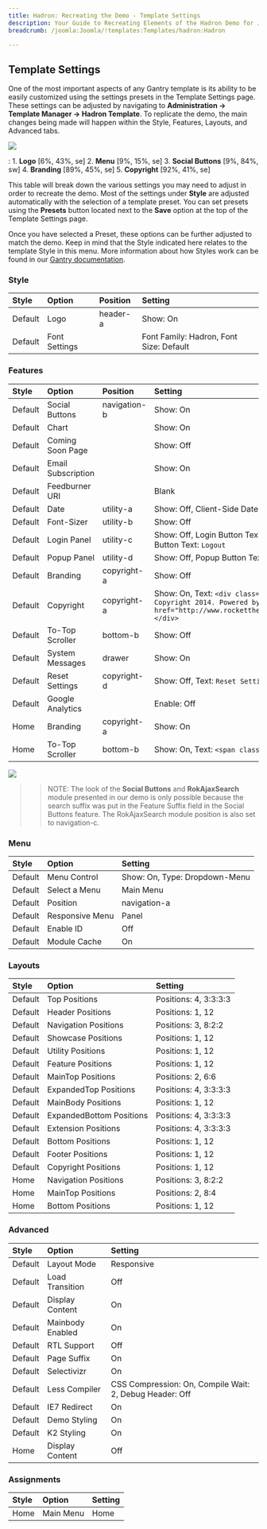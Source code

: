 ```yaml
---
title: Hadron: Recreating the Demo - Template Settings
description: Your Guide to Recreating Elements of the Hadron Demo for Joomla
breadcrumb: /joomla:Joomla/!templates:Templates/hadron:Hadron

---
```


Template Settings
-----
One of the most important aspects of any Gantry template is its ability to be easily customized using the settings presets in the Template Settings page. These settings can be adjusted by navigating to **Administration -> Template Manager -> Hadron Template**. To replicate the demo, the main changes being made will happen within the Style, Features, Layouts, and Advanced tabs. 

![][Hadron2]

:   1. **Logo**  [6%, 43%, se]
    2. **Menu**  [9%, 15%, se]
    3. **Social Buttons** [9%, 84%, sw]
    4. **Branding** [89%, 45%, se]
    5. **Copyright**  [92%, 41%, se]

This table will break down the various settings you may need to adjust in order to recreate the demo. Most of the settings under **Style** are adjusted automatically with the selection of a template preset. You can set presets using the **Presets** button located next to the **Save** option at the top of the Template Settings page.

Once you have selected a Preset, these options can be further adjusted to match the demo. Keep in mind that the Style indicated here relates to the template Style in this menu. More information about how Styles work can be found in our [Gantry documentation][Style].

### Style

| Style   | Option        | Position | Setting                                   |  
| :------ | :------------ | :------- | :---------------------------------------- |  
| Default | Logo          | header-a | Show: On                                  |  
| Default | Font Settings |          | Font Family: Hadron, Font Size: Default |  

### Features

| Style   | Option             | Position     | Setting                                                                                                                                   |  
| :------ | :----------------- | :----------- | :---------------------------------------------------------------------------------------------------------------------------------------- |  
| Default | Social Buttons     | navigation-b | Show: On                                                                                                                                  |  
| Default | Chart              |              | Show: On                                                                                                                                  |  
| Default | Coming Soon Page   |              | Show: Off                                                                                                                                 |  
| Default | Email Subscription |              | Show: On                                                                                                                                  |  
| Default | Feedburner URI     |              | Blank                                                                                                                                     |  
| Default | Date               | utility-a    | Show: Off, Client-Side Date: Off                                                                                                          |  
| Default | Font-Sizer         | utility-b    | Show: Off                                                                                                                                 |  
| Default | Login Panel        | utility-c    | Show: Off, Login Button Text: `Member Login`, Logout Button Text: `Logout`                                                                |  
| Default | Popup Panel        | utility-d    | Show: Off, Popup Button Text: `Popup Module`                                                                                              |  
| Default | Branding           | copyright-a  | Show: Off                                                                                                                                 |  
| Default | Copyright          | copyright-a  | Show: On, Text: `<div class="rt-small-text">&copy; Copyright 2014. Powered by <a href="http://www.rockettheme.com">RocketTheme</a>.</div>`|  
| Default | To-Top Scroller    | bottom-b     | Show: Off                                                                                                                                 |  
| Default | System Messages    | drawer       | Show: On                                                                                                                                  |  
| Default | Reset Settings     | copyright-d  | Show: Off, Text: `Reset Settings`                                                                                                         |  
| Default | Google Analytics   |              | Enable: Off                                                                                                                               |  
| Home    | Branding           | copyright-a  | Show: On                                                                                                                                  |
| Home    | To-Top Scroller    | bottom-b     | Show: On, Text: `<span class="icon-angle-up"></span>`                                                                                     |

![][socialbuttons]

>> NOTE: The look of the **Social Buttons** and **RokAjaxSearch** module presented in our demo is only possible because the search suffix was put in the Feature Suffix field in the Social Buttons feature. The RokAjaxSearch module position is also set to navigation-c.

### Menu

| Style   | Option          | Setting                       |  
| :------ | :-------------- | :---------------------------- |  
| Default | Menu Control    | Show: On, Type: Dropdown-Menu |  
| Default | Select a Menu   | Main Menu                     |  
| Default | Position        | navigation-a                  |  
| Default | Responsive Menu | Panel                         |  
| Default | Enable ID       | Off                           |  
| Default | Module Cache    | On                            |  

### Layouts

| Style   | Option                   | Setting               |  
| :------ | :----------------------- | :-------------------- |  
| Default | Top Positions            | Positions: 4, 3:3:3:3 |  
| Default | Header Positions         | Positions: 1, 12      |  
| Default | Navigation Positions     | Positions: 3, 8:2:2   |  
| Default | Showcase Positions       | Positions: 1, 12      |  
| Default | Utility Positions        | Positions: 1, 12      |  
| Default | Feature Positions        | Positions: 1, 12      |  
| Default | MainTop Positions        | Positions: 2, 6:6     |  
| Default | ExpandedTop Positions    | Positions: 4, 3:3:3:3 |  
| Default | MainBody Positions       | Positions: 1, 12      |  
| Default | ExpandedBottom Positions | Positions: 4, 3:3:3:3 |  
| Default | Extension Positions      | Positions: 4, 3:3:3:3 |  
| Default | Bottom Positions         | Positions: 1, 12      |  
| Default | Footer Positions         | Positions: 1, 12      |  
| Default | Copyright Positions      | Positions: 1, 12      |  
| Home    | Navigation Positions     | Positions: 3, 8:2:2   |
| Home    | MainTop Positions        | Positions: 2, 8:4     |
| Home    | Bottom Positions         | Positions: 1, 12      |

### Advanced
| Style   | Option           | Setting                                                 |  
| :------ | :--------------- | :------------------------------------------------------ |  
| Default | Layout Mode      | Responsive                                              |  
| Default | Load Transition  | Off                                                     |  
| Default | Display Content  | On                                                      |  
| Default | Mainbody Enabled | On                                                      |  
| Default | RTL Support      | Off                                                     |  
| Default | Page Suffix      | On                                                      |  
| Default | Selectivizr      | On                                                      |  
| Default | Less Compiler    | CSS Compression: On, Compile Wait: 2, Debug Header: Off |  
| Default | IE7 Redirect     | On                                                      |  
| Default | Demo Styling     | On                                                      |  
| Default | K2 Styling       | On                                                      |  
| Home    | Display Content  | Off                                                     |  

### Assignments
| Style | Option    | Setting |  
| :---- | :-------- | :------ |  
| Home  | Main Menu | Home    |  

[demo25]: assets/hadron.jpg
[menu]: ../../start/menu.md
[Style]: http://docs.gantry.org/gantry4/configure
[Hadron2]: assets/hadron2.jpeg
[socialbuttons]: assets/socialbuttons.jpg
